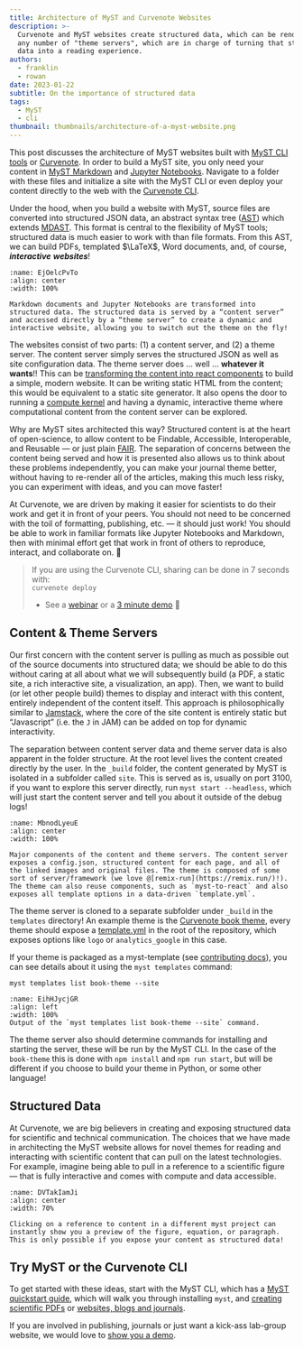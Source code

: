 ```yaml
---
title: Architecture of MyST and Curvenote Websites
description: >-
  Curvenote and MyST websites create structured data, which can be rendered by
  any number of "theme servers", which are in charge of turning that structured
  data into a reading experience.
authors:
  - franklin
  - rowan
date: 2023-01-22
subtitle: On the importance of structured data
tags:
  - MyST
  - cli
thumbnail: thumbnails/architecture-of-a-myst-website.png
---
```


This post discusses the architecture of MyST websites built with [MyST CLI tools](https://mystmd.org/guide) or [Curvenote](https://curvenote.com/docs/web). In order to build a MyST site, you only need your content in [MyST Markdown](https://mystmd.org/) and [Jupyter Notebooks](https://jupyter.org/). Navigate to a folder with these files and initialize a site with the MyST CLI or even deploy your content directly to the web with the [Curvenote CLI](https://curvenote.com/docs/cli/commands).

Under the hood, when you build a website with MyST, source files are converted into structured JSON data, an abstract syntax tree ([AST](https://en.wikipedia.org/wiki/Abstract_syntax_tree)) which extends [MDAST](https://github.com/syntax-tree/mdast). This format is central to the flexibility of MyST tools; structured data is much easier to work with than file formats. From this AST, we can build PDFs, templated $\LaTeX$, Word documents, and, of course, **_interactive_** **_websites_**!

```{figure} images/AVQ2dzLNloEd25Io8NbA-BsiRVehbWZIQ8JlXvuTE-v2.png
:name: EjOelcPvTo
:align: center
:width: 100%

Markdown documents and Jupyter Notebooks are transformed into structured data. The structured data is served by a “content server” and accessed directly by a “theme server” to create a dynamic and interactive website, allowing you to switch out the theme on the fly!
```

The websites consist of two parts: (1) a content server, and (2) a theme server. The content server simply serves the structured JSON as well as site configuration data. The theme server does … well … **whatever it wants**!! This can be [transforming the content into react components](https://github.com/curvenote/theme-base) to build a simple, modern website. It can be writing static HTML from the content; this would be equivalent to a static site generator. It also opens the door to running a [compute kernel](https://github.com/executablebooks/thebe) and having a dynamic, interactive theme where computational content from the content server can be explored.

Why are MyST sites architected this way? Structured content is at the heart of open-science, to allow content to be Findable, Accessible, Interoperable, and Reusable — or just plain [FAIR](https://www.go-fair.org/fair-principles/). The separation of concerns between the content being served and how it is presented also allows us to think about these problems independently, you can make your journal theme better, without having to re-render all of the articles, making this much less risky, you can experiment with ideas, and you can move faster!

At Curvenote, we are driven by making it easier for scientists to do their work and get it in front of your peers. You should not need to be concerned with the toil of formatting, publishing, etc. — it should just work! You should be able to work in familiar formats like Jupyter Notebooks and Markdown, then with minimal effort get that work in front of others to reproduce, interact, and collaborate on. 🎉

> If you are using the Curvenote CLI, sharing can be done in 7 seconds with:\
> `curvenote deploy`
>
> - See a [webinar](https://curvenote.com/blog/creating-an-open-research-website) or a [3 minute demo](https://curvenote.com/blog/deploy-a-scientific-website-in-five-minutes) 🚀

## Content & Theme Servers

Our first concern with the content server is pulling as much as possible out of the source documents into structured data; we should be able to do this without caring at all about what we will subsequently build (a PDF, a static site, a rich interactive site, a visualization, an app). Then, we want to build (or let other people build) themes to display and interact with this content, entirely independent of the content itself. This approach is philosophically similar to [Jamstack](https://jamstack.wtf/), where the core of the site content is entirely static but “Javascript” (i.e. the `J` in JAM) can be added on top for dynamic interactivity.

The separation between content server data and theme server data is also apparent in the folder structure. At the root level lives the content created directly by the user. In the `_build` folder, the content generated by MyST is isolated in a subfolder called `site`. This is served as is, usually on port 3100, if you want to explore this server directly, run `myst start --headless`, which will just start the content server and tell you about it outside of the debug logs!

```{figure} images/AVQ2dzLNloEd25Io8NbA-u1YddQvEsh6Y9uxOoBR9-v1.png
:name: MbnodLyeuE
:align: center
:width: 100%

Major components of the content and theme servers. The content server exposes a config.json, structured content for each page, and all of the linked images and original files. The theme is composed of some sort of server/framework (we love @[remix-run](https://remix.run/)!). The theme can also reuse components, such as `myst-to-react` and also exposes all template options in a data-driven `template.yml`.
```

The theme server is cloned to a separate subfolder under `_build` in the `templates` directory! An example theme is the [Curvenote book theme](https://github.com/curvenote/book-theme), every theme should expose a [template.yml](https://github.com/curvenote/book-theme/blob/main/template.yml) in the root of the repository, which exposes options like `logo` or `analytics_google` in this case.

If your theme is packaged as a myst-template (see [contributing docs](https://github.com/myst-templates)), you can see details about it using the `myst templates` command:

```text
myst templates list book-theme --site
```

```{figure} images/AVQ2dzLNloEd25Io8NbA-caS8MCRznI614GJwJ6dE-v1.png
:name: EihHJycjGR
:align: left
:width: 100%
Output of the `myst templates list book-theme --site` command.
```

The theme server also should determine commands for installing and starting the server, these will be run by the MyST CLI. In the case of the `book-theme` this is done with `npm install` and `npm run start`, but will be different if you choose to build your theme in Python, or some other language!

## Structured Data

At Curvenote, we are big believers in creating and exposing structured data for scientific and technical communication. The choices that we have made in architecting the MyST website allows for novel themes for reading and interacting with scientific content that can pull on the latest technologies. For example, imagine being able to pull in a reference to a scientific figure — that is fully interactive and comes with compute and data accessible.

```{figure} images/AVQ2dzLNloEd25Io8NbA-q9EUCnCkZqoPdsberWNm-v1.mp4
:name: DVTakIamJi
:align: center
:width: 70%

Clicking on a reference to content in a different myst project can instantly show you a preview of the figure, equation, or paragraph. This is only possible if you expose your content as structured data!
```

## Try MyST or the Curvenote CLI

To get started with these ideas, start with the MyST CLI, which has a [MyST quickstart guide](https://mystmd.org/guide/quickstart), which will walk you through installing `myst`, and [creating scientific PDFs](https://mystmd.org/guide/quickstart-myst-documents) or [websites, blogs and journals](https://mystmd.org/guide/quickstart-myst-websites).

If you are involved in publishing, journals or just want a kick-ass lab-group website, we would love to [show you a demo](https://curvenote.com/demo).
